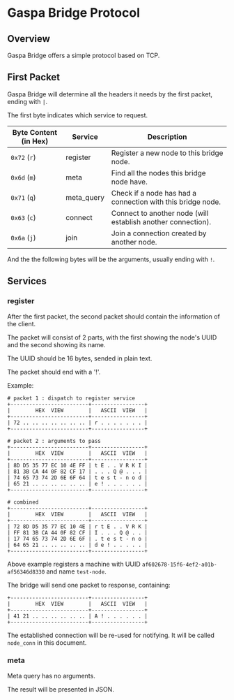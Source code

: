 # Gaspa Bridge Protocol

## Overview

Gaspa Bridge offers a simple protocol based on TCP.

## First Packet

Gaspa Bridge will determine all the headers it needs by the first packet, ending with `|`.

The first byte indicates which service to request.

| Byte Content (in Hex) | Service    | Description                                                  |
| --------------------- | ---------- | ------------------------------------------------------------ |
| `0x72` (`r`)          | register   | Register a new node to this bridge node.                     |
| `0x6d` (`m`)          | meta       | Find all the nodes this bridge node have.                    |
| `0x71` (`q`)          | meta_query | Check if a node has had a connection with this bridge node.  |
| `0x63` (`c`)          | connect    | Connect to another node (will establish another connection). |
| `0x6a` (`j`)          | join       | Join a connection created by another node.                   |

And the the following bytes will be the arguments, usually ending with `!`.

## Services

### register

After the first packet, the second packet should contain the information of the client.

The packet will consist of 2 parts, with the first showing the node's UUID and the second showing its name.

The UUID should be 16 bytes, sended in plain text.

The packet should end with a '!'.

Example:

```text
# packet 1 : dispatch to register service
+-------------------------+-----------------+
|        HEX  VIEW        |   ASCII  VIEW   |
+-------------------------+-----------------+
| 72 .. .. .. .. .. .. .. | r . . . . . . . |
+-------------------------+-----------------+

# packet 2 : arguments to pass
+-------------------------+-----------------+
|        HEX  VIEW        |   ASCII  VIEW   |
+-------------------------+-----------------+
| 8D D5 35 77 EC 10 4E FF | t E . . V R K I |
| 81 3B CA 44 0F 82 CF 17 | . . . Q @ . . . |
| 74 65 73 74 2D 6E 6F 64 | t e s t - n o d |
| 65 21 .. .. .. .. .. .. | e ! . . . . . . |
+-------------------------+-----------------+

# combined
+-------------------------+-----------------+
|        HEX  VIEW        |   ASCII  VIEW   |
+-------------------------+-----------------+
| 72 8D D5 35 77 EC 10 4E | r t E . . V R K |
| FF 81 3B CA 44 0F 82 CF | I . . . Q @ . . |
| 17 74 65 73 74 2D 6E 6F | . t e s t - n o |
| 64 65 21 .. .. .. .. .. | d e ! . . . . . |
+-------------------------+-----------------+
```

Above example registers a machine with UUID `af602678-15f6-4ef2-a01b-af56346d8330` and name `test-node`.

The bridge will send one packet to response, containing:

```text
+-------------------------+-----------------+
|        HEX  VIEW        |   ASCII  VIEW   |
+-------------------------+-----------------+
| 41 21 .. .. .. .. .. .. | A ! . . . . . . |
+-------------------------+-----------------+
```

The established connection will be re-used for notifying. It will be called `node_conn` in this document.

### meta

Meta query has no arguments.

The result will be presented in JSON.

